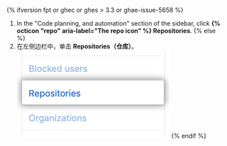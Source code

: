 {% ifversion fpt or ghec or ghes > 3.3 or ghae-issue-5658 %}
1. In the "Code planning, and automation" section of the sidebar, click **{% octicon "repo" aria-label="The repo icon" %} Repositories**.
{% else %}
1. 在左侧边栏中，单击 **Repositories（仓库）**。 ![仓库选项卡](/assets/images/help/settings/repos-tab.png)
{% endif %}
